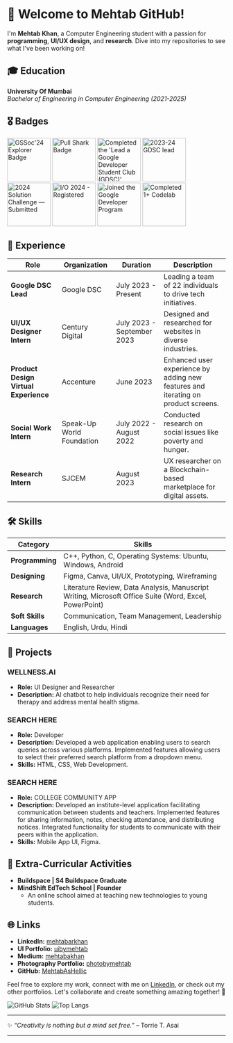 # 👋 Welcome to Mehtab GitHub!

I'm **Mehtab Khan**, a Computer Engineering student with a passion for **programming**, **UI/UX design**, and **research**. Dive into my repositories to see what I've been working on!

## 🎓 Education
**University Of Mumbai**  
*Bachelor of Engineering in Computer Engineering (2021-2025)*

## 🎖️ Badges

<img src="https://gssoc.girlscript.tech/badges/1.png?imwidth=96" alt="GSSoc'24 Explorer Badge" width="100"> <img src="https://camo.githubusercontent.com/73d85f4dcf892b1693e4f74b32c06b4f6621c571afd664af4143c3fa4fc0ce31/68747470733a2f2f6769746875622e6769746875626173736574732e636f6d2f696d616765732f6d6f64756c65732f70726f66696c652f616368696576656d656e74732f70756c6c2d736861726b2d64656661756c742e706e67" alt="Pull Shark Badge" width="100"> <img src="https://developers.google.com/static/profile/badges/playlists/gdsc/gdsc-leads/badge.svg" alt="Completed the 'Lead a Google Developer Student Club (GDSC)' pathway" width="100"> <img src="https://developers.google.com/static/profile/badges/community/gdsc/2023/lead/badge.svg" alt="2023-24 GDSC lead" width="100"> <img src="https://developers.google.com/static/profile/badges/events/community/solution-challenge/2024/submitted/badge.svg" alt="2024 Solution Challenge — Submitted" width="100"> <img src="https://developers.google.com/static/profile/badges/events/io/2024/registered/badge.svg" alt="I/O 2024 - Registered" width="100"> <img src="https://developers.google.com/static/profile/badges/profile/created-profile/created_profile.svg" alt="Joined the Google Developer Program" width="100"> <img src="https://developers.google.com/static/profile/badges/codelabs/first-codelab/badge.svg" alt="Completed 1+ Codelab" width="100">


## 💼 Experience

| Role                                       | Organization                      | Duration                | Description                                                                                          |
|--------------------------------------------|-----------------------------------|-------------------------|------------------------------------------------------------------------------------------------------|
| **Google DSC Lead**                        | Google DSC                        | July 2023 - Present     | Leading a team of 22 individuals to drive tech initiatives.                                          |
| **UI/UX Designer Intern**                  | Century Digital                   | July 2023 - September 2023     | Designed and researched for websites in diverse industries.                                          |
| **Product Design Virtual Experience**      | Accenture                         | June 2023               | Enhanced user experience by adding new features and iterating on product screens.                    |
| **Social Work Intern**                     | Speak-Up World Foundation         | July 2022 - August 2022 | Conducted research on social issues like poverty and hunger.                                         |
| **Research Intern**                        | SJCEM                             | August 2023             | UX researcher on a Blockchain-based marketplace for digital assets.                                  |

## 🛠️ Skills

| Category      | Skills                                                                                           |
|---------------|--------------------------------------------------------------------------------------------------|
| **Programming** | C++, Python, C, Operating Systems: Ubuntu, Windows, Android                                      |
| **Designing**   | Figma, Canva, UI/UX, Prototyping, Wireframing                                                    |
| **Research**    | Literature Review, Data Analysis, Manuscript Writing, Microsoft Office Suite (Word, Excel, PowerPoint) |
| **Soft Skills** | Communication, Team Management, Leadership                                                       |
| **Languages**   | English, Urdu, Hindi                                                                             |

## 🚀 Projects
### WELLNESS.AI
- **Role:** UI Designer and Researcher
- **Description:** AI chatbot to help individuals recognize their need for therapy and address mental health stigma.

### SEARCH HERE
- **Role:** Developer
- **Description:** Developed a web application enabling users to search queries across various platforms. Implemented features allowing users to select their preferred search platform from a dropdown menu.
- **Skills:** HTML, CSS, Web Development.

### SEARCH HERE
- **Role:** COLLEGE COMMUNITY APP
- **Description:** Developed an institute-level application facilitating communication between students and teachers. Implemented features for sharing information, notes, checking attendance, and distributing notices. Integrated functionality for students to communicate with their peers within the application.
- **Skills:** Mobile App UI, Figma.


## 🌟 Extra-Curricular Activities
- **Buildspace | S4 Buildspace Graduate**
- **MindShift EdTech School | Founder**
  - An online school aimed at teaching new technologies to young students.

## 🌐 Links
- **LinkedIn:** [mehtabarkhan](https://linkedin.com/in/mehtabarkhan)
- **UI Portfolio:** [uibymehtab](https://sites.google.com/view/uibymehtab)
- **Medium:** [mehtabakhan](https://medium.com/@mehtabakhan)
- **Photography Portfolio:** [photobymehtab](https://sites.google.com/view/photobymehtab)
- **GitHub:** [MehtabAsHellic](https://github.com/MehtabAsHellic)

Feel free to explore my work, connect with me on [LinkedIn](https://linkedin.com/in/mehtabarkhan), or check out my other portfolios. Let's collaborate and create something amazing together! 🌟

![GitHub Stats](https://github-readme-stats.vercel.app/api?username=MehtabAsHellic&show_icons=true&theme=radical)
![Top Langs](https://github-readme-stats.vercel.app/api/top-langs/?username=MehtabAsHellic&layout=compact&theme=radical)

---

✨ _“Creativity is nothing but a mind set free.”_ – Torrie T. Asai

---
